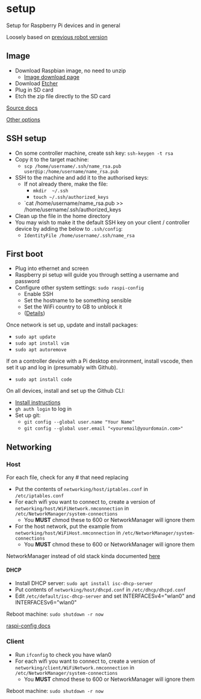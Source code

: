 # setup

Setup for Raspberry Pi devices and in general

Loosely based on [previous robot version](https://github.com/AmoebaThree/RaspberryPiSetup/blob/master/README.md)

## Image

* Download Raspbian image, no need to unzip
  * [Image download page](https://www.raspberrypi.org/downloads/)
* Download [Etcher](https://www.balena.io/etcher/)
* Plug in SD card
* Etch the zip file directly to the SD card

[Source docs](https://www.raspberrypi.org/documentation/installation/installing-images/README.md)

[Other options](https://www.raspberrypi.org/documentation/installation/installing-images/windows.md)

## SSH setup

* On some controller machine, create ssh key: `ssh-keygen -t rsa`
* Copy it to the target machine:
  * `scp /home/username/.ssh/name_rsa.pub user@ip:/home/username/name_rsa.pub`
* SSH to the machine and add it to the authorised keys:
  * If not already there, make the file:
    * `mkdir  ~/.ssh`
    * `touch ~/.ssh/authorized_keys`
  * `cat /home/username/name_rsa.pub >> /home/username/.ssh/authorized_keys
* Clean up the file in the home directory
* You may wish to make it the default SSH key on your client / controller device by adding the below to `.ssh/config`:
  * `IdentityFile /home/username/.ssh/name_rsa`

## First  boot

* Plug into ethernet and screen
* Raspberry pi setup will guide you through setting a username and password
* Configure other system settings: `sudo raspi-config`
  * Enable SSH
  * Set the hostname to be something sensible
  * Set the WiFi country to GB to unblock it
  * ([Details](http://www.raspberrypi-spy.co.uk/2012/05/enable-secure-shell-ssh-on-your-raspberry-pi/))

Once network is set up, update and install packages:

* `sudo apt update`
* `sudo apt install vim`
* `sudo apt autoremove`

If on a controller device with a Pi desktop environment, install vscode, then set it up and log in  (presumably with Github).

* `sudo apt install code`

On all devices, install and set up the Github CLI:

* [Install instructions](https://github.com/cli/cli/blob/trunk/docs/install_linux.md#debian)
* `gh auth login` to log in
* Set up git:
  * `git config --global user.name "Your Name"`
  * `git config --global user.email "<youremail@yourdomain.com>"`

## Networking

### Host

For each file, check for any # that need replacing

* Put the contents of `networking/host/iptables.conf` in `/etc/iptables.conf`
* For each wifi you want to connect to, create a version of  `networking/host/WiFiNetwork.nmconnection` in `/etc/NetworkManager/system-connections`
  * You **MUST** chmod these to 600 or NetworkManager will ignore them
* For the host network, put  the example from `networking/host/WiFiHost.nmconnection` in `/etc/NetworkManager/system-connections`
  * You **MUST** chmod these to 600 or NetworkManager will ignore them

NetworkManager instead of old stack kinda documented [here](https://raspberrypi.stackexchange.com/a/145594)

#### DHCP

* Install DHCP server: `sudo apt install isc-dhcp-server`
* Put contents of `networking/host/dhcpd.conf` in `/etc/dhcp/dhcpd.conf`
* Edit `/etc/default/isc-dhcp-server` and set INTERFACESv4="wlan0" and INTERFACESv6="wlan0"

Reboot machine: `sudo shutdown -r now`

[raspi-config docs](https://www.raspberrypi.org/documentation/configuration/wireless/access-point.md)

### Client

* Run `ifconfig` to check you have wlan0
* For each wifi you want to connect to, create a version of  `networking/client/WiFiNetwork.nmconnection` in `/etc/NetworkManager/system-connections`
  * You **MUST** chmod these to 600 or NetworkManager will ignore them

Reboot machine: `sudo shutdown -r now`
